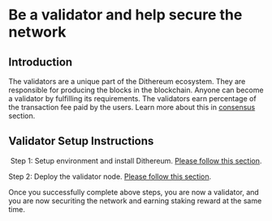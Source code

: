 # Be a validator and help secure the network 


## Introduction
The validators are a unique part of the Dithereum ecosystem. They are responsible for  producing the blocks in the blockchain. Anyone can become a validator by fulfilling its requirements. The validators earn percentage of the transaction fee paid by the users. Learn more about this in [consensus](https://docs.dithereum.org/#/consensus) section.

## Validator Setup Instructions
​
Step 1: Setup environment and install Dithereum. [Please follow this section](https://docs.dithereum.org/#/dev/install).

Step 2: Deploy the validator node. [Please follow this section](https://docs.dithereum.org/#/dev/deploy).

Once you successfully complete above steps, you are now a validator, and you are now securiting the network and earning staking reward at the same time.

